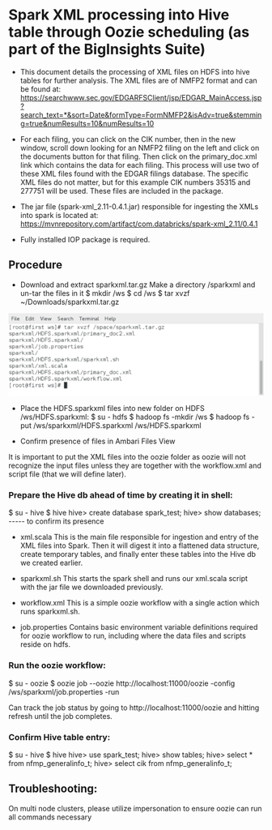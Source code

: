 # Spark XML processing into Hive table through Oozie scheduling (as part of the BigInsights Suite)

* This document details the processing of XML files on HDFS into hive tables for further analysis. The XML files are of NMFP2 format and can be found at: https://searchwww.sec.gov/EDGARFSClient/jsp/EDGAR_MainAccess.jsp?search_text=*&sort=Date&formType=FormNMFP2&isAdv=true&stemming=true&numResults=10&numResults=10

* For each filing, you can click on the CIK number, then in the new window, scroll down looking for an NMFP2 filing on the left and click on the documents button for that filing. Then click on the primary_doc.xml link which contains the data for each filing. This process will use two of these XML files found with the EDGAR filings database. The specific XML files do not matter, but for this example CIK numbers 35315 and 277751 will be used. These files are included in the package. 

* The jar file (spark-xml_2.11-0.4.1.jar) responsible for ingesting the XMLs into spark is located at: 
https://mvnrepository.com/artifact/com.databricks/spark-xml_2.11/0.4.1

* Fully installed IOP package is required. 

## Procedure

* Download and extract sparkxml.tar.gz
Make a directory /sparkxml and un-tar the files in it
$ mkdir /ws
$ cd /ws
$ tar xvzf ~/Downloads/sparkxml.tar.gz

<p align="center">
<img src="https://github.com/chengp3/BigInsights-Articles/blob/master/images/sparkxmltar.png?raw=true">
 </p>

* Place the HDFS.sparkxml files into new folder on HDFS /ws/HDFS.sparkxml:
$ su - hdfs
$ hadoop fs -mkdir /ws
$ hadoop fs -put /ws/sparkxml/HDFS.sparkxml /ws/HDFS.sparkxml

* Confirm presence of files in Ambari Files View


It is important to put the XML files into the oozie folder as oozie will not recognize the input files unless they are together with the workflow.xml and script file (that we will define later). 

### Prepare the Hive db ahead of time by creating it in shell:

$ su - hive
$ hive 
hive> create database spark_test;
hive> show databases; 			----- to confirm its presence

* xml.scala 
This is the main file responsible for ingestion and entry of the XML files into Spark. Then it will digest it into a flattened data structure, create temporary tables, and finally enter these tables into the Hive db we created earlier. 
 
* sparkxml.sh
This starts the spark shell and runs our xml.scala script with the jar file we downloaded previously. 

* workflow.xml
This is a simple oozie workflow with a single action which runs sparkxml.sh.

* job.properties
Contains basic environment variable definitions required for oozie workflow to run, including where the data files and scripts reside on hdfs.

### Run the oozie workflow:
$ su - oozie
$ oozie job --oozie http://localhost:11000/oozie -config /ws/sparkxml/job.properties -run

Can track the job status by going to http://localhost:11000/oozie and hitting refresh until the job completes. 


### Confirm Hive table entry:
$ su - hive
$ hive
hive> use spark_test;
hive> show tables;
hive> select * from nfmp_generalinfo_t;
hive> select cik from nfmp_generalinfo_t;



## Troubleshooting:

On multi node clusters, please utilize impersonation to ensure oozie can run all commands necessary


